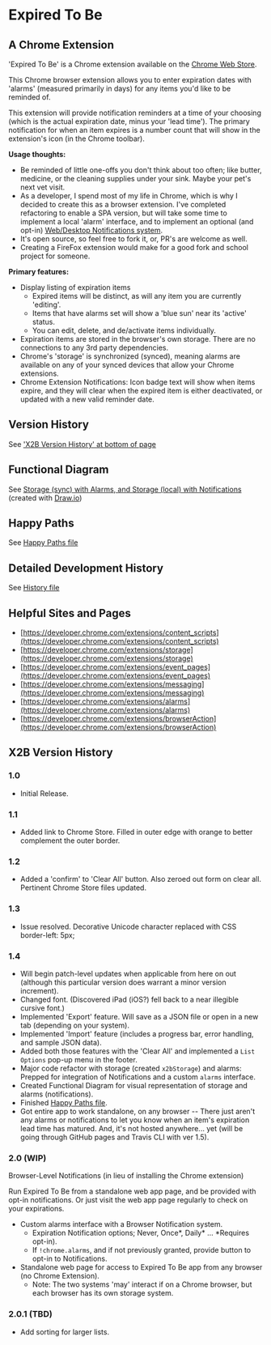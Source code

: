 # Expired To Be

## A Chrome Extension

'Expired To Be' is a Chrome extension available on the [Chrome Web Store](https://chrome.google.com/webstore/detail/expired-to-be/kamjiblbgmiobifooelpmlkojmadmcan).

This Chrome browser extension allows you to enter expiration dates with 'alarms' (measured primarily in days) for any items you'd like to be reminded of.

This extension will provide notification reminders at a time of your choosing (which is the actual expiration date, minus your 'lead time'). The primary notification for when an item expires is a number count that will show in the extension's icon (in the Chrome toolbar).

**Usage thoughts:**

  - Be reminded of little one-offs you don't think about too often; like butter, medicine, or the cleaning supplies under your sink. Maybe your pet's next vet visit.
  - As a developer, I spend most of my life in Chrome, which is why I decided to create this as a browser extension. I've completed refactoring to enable a SPA version, but will take some time to implement a local 'alarm' interface, and to implement an optional (and opt-in) [Web/Desktop Notifications system](https://developer.mozilla.org/en-US/docs/Web/API/notification).
  - It's open source, so feel free to fork it, or, PR's are welcome as well.
  - Creating a FireFox extension would make for a good fork and school project for someone.

**Primary features:**

  - Display listing of expiration items
  	+ Expired items will be distinct, as will any item you are currently 'editing'.
  	+ Items that have alarms set will show a 'blue sun' near its 'active' status.
  	+ You can edit, delete, and de/activate items individually.
  - Expiration items are stored in the browser's own storage. There are no connections to any 3rd party dependencies.
  - Chrome's 'storage' is synchronized (synced), meaning alarms are available on any of your synced devices that allow your Chrome extensions.
  - Chrome Extension Notifications: Icon badge text will show when items expire, and they will clear when the expired item is either deactivated, or updated with a new valid reminder date.

## Version History

See ['X2B Version History' at bottom of page](#X2B-Version-History)

## Functional Diagram

See [Storage (sync) with Alarms, and Storage (local) with Notifications](https://www.draw.io/?lightbox=1&highlight=0000ff&edit=_blank&layers=1&nav=1&title=expired-to-be.xml#Uhttps%3A%2F%2Fdrive.google.com%2Fuc%3Fid%3D1mTxbVo9d5hfpxvEPvz_4I65Cb0YU3LUG%26export%3Ddownload) (created with [Draw.io](https://www.draw.io/))

## Happy Paths

See [Happy Paths file](assets/x2b-happy-paths.md)

## Detailed Development History

See [History file](history.md)

## Helpful Sites and Pages

  * [https://developer.chrome.com/extensions/content_scripts](https://developer.chrome.com/extensions/content_scripts)
  * [https://developer.chrome.com/extensions/storage](https://developer.chrome.com/extensions/storage)
  * [https://developer.chrome.com/extensions/event_pages](https://developer.chrome.com/extensions/event_pages)
  * [https://developer.chrome.com/extensions/messaging](https://developer.chrome.com/extensions/messaging)
  * [https://developer.chrome.com/extensions/alarms](https://developer.chrome.com/extensions/alarms)
  * [https://developer.chrome.com/extensions/browserAction](https://developer.chrome.com/extensions/browserAction)

## X2B Version History

### 1.0

  - Initial Release.

### 1.1

  - Added link to Chrome Store. Filled in outer edge with orange to better complement the outer border.
 
### 1.2
 
  - Added a 'confirm' to 'Clear All' button. Also zeroed out form on clear all. Pertinent Chrome Store files updated.

### 1.3

  - Issue resolved. Decorative Unicode character replaced with CSS border-left: 5px;

### 1.4

  - Will begin patch-level updates when applicable from here on out (although this particular version does warrant a minor version increment).
  - Changed font. (Discovered iPad (iOS?) fell back to a near illegible cursive font.)
  - Implemented 'Export' feature. Will save as a JSON file or open in a new tab (depending on your system).
  - Implemented 'Import' feature (includes a progress bar, error handling, and sample JSON data).
  - Added both those features with the 'Clear All' and implemented a `List Options` pop-up menu in the footer.
  - Major code refactor with storage (created `x2bStorage`) and alarms: Prepped for integration of Notifications and a custom `alarms` interface.
  - Created Functional Diagram for visual representation of storage and alarms (notifications).
  - Finished [Happy Paths file](assets/x2b-happy-paths.md).
  - Got entire app to work standalone, on any browser -- There just aren't any alarms or notifications to let you know when an item's expiration lead time has matured. And, it's not hosted anywhere... yet (will be going through GitHub pages and Travis CLI with ver 1.5).

### 2.0 (WIP)

Browser-Level Notifications (in lieu of installing the Chrome extension)

Run Expired To Be from a standalone web app page, and be provided with opt-in notifications. Or just visit the web app page regularly to check on your expirations.

  - Custom alarms interface with a Browser Notification system.
    - Expiration Notification options; Never, Once*, Daily* ... *Requires opt-in).
    - If `!chrome.alarms`, and if not previously granted, provide button to opt-in to Notifications.
  - Standalone web page for access to Expired To Be app from any browser (no Chrome Extension).
    - Note: The two systems 'may' interact if on a Chrome browser, but each browser has its own storage system.

### 2.0.1 (TBD)

  - Add sorting for larger lists.
